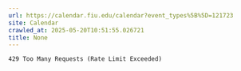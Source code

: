```yaml
---
url: https://calendar.fiu.edu/calendar?event_types%5B%5D=121723
site: Calendar
crawled_at: 2025-05-20T10:51:55.026721
title: None
---
```


```
429 Too Many Requests (Rate Limit Exceeded)

```

